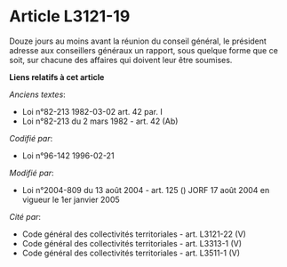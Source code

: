 # Article L3121-19

Douze jours au moins avant la réunion du conseil général, le président adresse aux conseillers généraux un rapport, sous
quelque forme que ce soit, sur chacune des affaires qui doivent leur être soumises.

**Liens relatifs à cet article**

_Anciens textes_:

  - Loi n°82-213 1982-03-02 art. 42 par. I
  - Loi n°82-213 du 2 mars 1982 - art. 42 (Ab)

_Codifié par_:

  - Loi n°96-142 1996-02-21

_Modifié par_:

  - Loi n°2004-809 du 13 août 2004 - art. 125 () JORF 17 août 2004 en vigueur le 1er janvier 2005

_Cité par_:

  - Code général des collectivités territoriales - art. L3121-22 (V)
  - Code général des collectivités territoriales - art. L3313-1 (V)
  - Code général des collectivités territoriales - art. L3511-1 (V)
